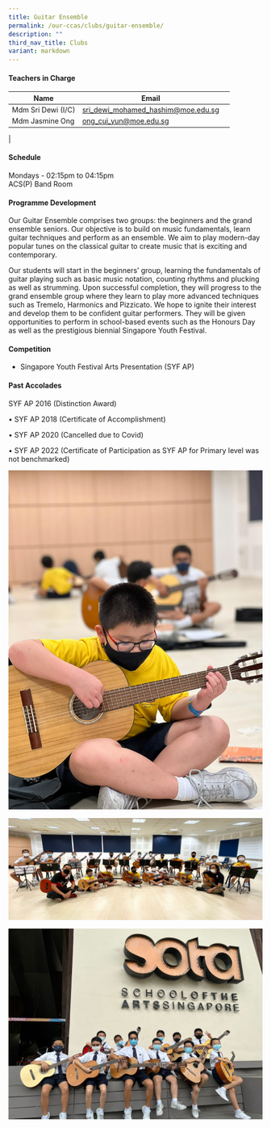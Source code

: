 ```yaml
---
title: Guitar Ensemble
permalink: /our-ccas/clubs/guitar-ensemble/
description: ""
third_nav_title: Clubs
variant: markdown
---
```

#### **Teachers in Charge**

| Name |     Email  |      |
|---|---|---|
Mdm Sri Dewi (I/C) |[sri_dewi_mohamed_hashim@moe.edu.sg](mailto:sri_dewi_mohamed_hashim@moe.edu.sg)|
| Mdm Jasmine Ong | [ong_cui_yun@moe.edu.sg](mailto:ong_cui_yun@moe.edu.sg)|
|

   

#### **Schedule**

Mondays - 02:15pm to 04:15pm<br>
ACS(P) Band Room

#### **Programme Development**

Our Guitar Ensemble comprises two groups: the beginners and the grand ensemble seniors. Our objective is to build on music fundamentals, learn guitar techniques and perform as an ensemble. We aim to play modern-day popular tunes on the classical guitar to create music that is exciting and contemporary.

Our students will start in the beginners’ group, learning the fundamentals of guitar playing such as basic music notation, counting rhythms and plucking as well as strumming. Upon successful completion, they will progress to the grand ensemble group where they learn to play more advanced techniques such as Tremelo, Harmonics and Pizzicato. We hope to ignite their interest and develop them to be confident guitar performers. They will be given opportunities to perform in school-based events such as the Honours Day as well as the prestigious biennial Singapore Youth Festival.

#### **Competition**

* Singapore Youth Festival Arts Presentation (SYF AP)

#### **Past Accolades**

SYF AP 2016 (Distinction Award)&nbsp;

• SYF AP 2018 (Certificate of Accomplishment)&nbsp;&nbsp;

• SYF AP 2020 (Cancelled due to Covid)

• SYF AP 2022 (Certificate of Participation as SYF AP for Primary level was not benchmarked)



![](/images/guitar%20ensemble%203.jpeg)

![](/images/guitar%20ensemble.jpeg)

![](/images/guitar%20ensemble%202.jpeg)